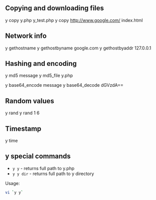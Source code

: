 ## Copying and downloading files

y copy y.php y_test.php
y copy http://www.google.com/ index.html

## Network info

y gethostname
y gethostbyname google.com
y gethostbyaddr 127.0.0.1

## Hashing and encoding

y md5 message
y md5_file y.php

y base64_encode message
y base64_decode dGVzdA==

## Random values

y rand
y rand 1 6

## Timestamp

y time

## y special commands

* `y y` - returns full path to y.php
* `y y dir` - returns full path to y directory

Usage:

```bash
vi `y y`
```
